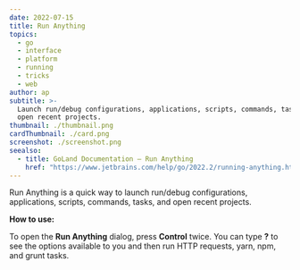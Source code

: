 ```yaml
---
date: 2022-07-15
title: Run Anything
topics:
  - go
  - interface
  - platform
  - running
  - tricks
  - web
author: ap
subtitle: >-
  Launch run/debug configurations, applications, scripts, commands, tasks, and
  open recent projects.
thumbnail: ./thumbnail.png
cardThumbnail: ./card.png
screenshot: ./screenshot.png
seealso:
  - title: GoLand Documentation – Run Anything
    href: "https://www.jetbrains.com/help/go/2022.2/running-anything.html"
---
```


Run Anything is a quick way to launch run/debug configurations, applications, scripts, commands, tasks, and open recent projects.

**How to use:**

To open the **Run Anything** dialog, press **Control** twice. You can type **?** to see the options available to you and then run HTTP requests, yarn, npm, and grunt tasks.
